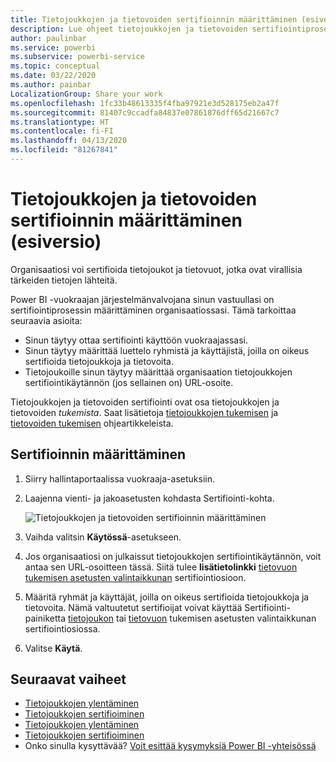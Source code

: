 ```yaml
---
title: Tietojoukkojen ja tietovoiden sertifioinnin määrittäminen (esiversio)
description: Lue ohjeet tietojoukkojen ja tietovoiden sertifiointiprosessin määrittämiseen organisaatiossasi.
author: paulinbar
ms.service: powerbi
ms.subservice: powerbi-service
ms.topic: conceptual
ms.date: 03/22/2020
ms.author: painbar
LocalizationGroup: Share your work
ms.openlocfilehash: 1fc33b48613335f4fba97921e3d528175eb2a47f
ms.sourcegitcommit: 81407c9ccadfa84837e07861876dff65d21667c7
ms.translationtype: HT
ms.contentlocale: fi-FI
ms.lasthandoff: 04/13/2020
ms.locfileid: "81267841"
---
```

# <a name="set-up-dataset-and-dataflow-certification-preview"></a>Tietojoukkojen ja tietovoiden sertifioinnin määrittäminen (esiversio)

Organisaatiosi voi sertifioida tietojoukot ja tietovuot, jotka ovat virallisia tärkeiden tietojen lähteitä.

Power BI -vuokraajan järjestelmänvalvojana sinun vastuullasi on sertifiointiprosessin määrittäminen organisaatiossasi. Tämä tarkoittaa seuraavia asioita:
* Sinun täytyy ottaa sertifiointi käyttöön vuokraajassasi.
* Sinun täytyy määrittää luettelo ryhmistä ja käyttäjistä, joilla on oikeus sertifioida tietojoukkoja ja tietovoita.
* Tietojoukoille sinun täytyy määrittää organisaation tietojoukkojen sertifiointikäytännön (jos sellainen on) URL-osoite.

Tietojoukkojen ja tietovoiden sertifiointi ovat osa tietojoukkojen ja tietovoiden *tukemista*. Saat lisätietoja [tietojoukkojen tukemisen](../service-datasets-promote.md) ja [tietovoiden tukemisen](../transform-model/service-dataflows-promote-certify.md) ohjeartikkeleista.


## <a name="set-up-certification"></a>Sertifioinnin määrittäminen

1. Siirry hallintaportaalissa vuokraaja-asetuksiin.
1. Laajenna vienti- ja jakoasetusten kohdasta Sertifiointi-kohta.

   ![Tietojoukkojen ja tietovoiden sertifioinnin määrittäminen](media/service-admin-setup-certification/service-admin-certification-setup-dialog.png)

1. Vaihda valitsin **Käytössä**-asetukseen.
1. Jos organisaatiosi on julkaissut tietojoukkojen sertifiointikäytännön, voit antaa sen URL-osoitteen tässä. Siitä tulee **lisätietolinkki** [tietovuon tukemisen asetusten valintaikkunan](../service-datasets-promote.md#request-dataset-certification) sertifiointiosioon. 
1. Määritä ryhmät ja käyttäjät, joilla on oikeus sertifioida tietojoukkoja ja tietovoita. Nämä valtuutetut sertifioijat voivat käyttää Sertifiointi-painiketta [tietojoukon](../service-datasets-promote.md#request-dataset-certification) tai [tietovuon](../transform-model/service-dataflows-promote-certify.md#certify-a-dataflow) tukemisen asetusten valintaikkunan sertifiointiosiossa.
1. Valitse **Käytä**.

## <a name="next-steps"></a>Seuraavat vaiheet
* [Tietojoukkojen ylentäminen](../service-datasets-promote.md)
* [Tietojoukkojen sertifioiminen](../service-datasets-certify.md)
* [Tietojoukkojen ylentäminen](../transform-model/service-dataflows-promote-certify.md#promote-a-dataflow)
* [Tietojoukkojen sertifioiminen](../transform-model/service-dataflows-promote-certify.md#certify-a-dataflow)
* Onko sinulla kysyttävää? [Voit esittää kysymyksiä Power BI -yhteisössä](https://community.powerbi.com/)
